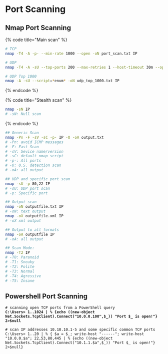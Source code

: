 # Port Scanning

## Nmap Port Scanning

{% code title="Main scan" %}
```bash
# TCP
nmap -T4 -A -p- --min-rate 1000 --open -oN port_scan.txt IP

# UDP 
nmap -T4 -A -sU --top-ports 200 --max-retries 1 --host-timeout 30m --open -oN udp_scan.txt IP

# UDP Top 1000
nmap -A -sU --script=*enum* -oN udp_top_1000.txt IP 
```
{% endcode %}

{% code title="Stealth scan" %}
```bash
nmap -sN IP
# -sN: Null scan 


```
{% endcode %}

```bash
## Generic Scan
nmap -Pn -F -sV -sC -p- IP -O -oA output.txt
# -Pn: avoid ICMP messages
# -F: Fast Scan
# -sV: Sevice name/version
# -sC: default nmap script
# -p-: All ports
# -O: O.S. detection scan
# -oA: all output

## UDP and specific port scan
nmap -sU -p 80,22 IP
# -sU: UDP port scan
# -p: Specific port

## Output scan
nmap -oN outputfile.txt IP 
# -oN: text output
nmap -oX outputfile.xml IP 
# -oX xml output

## Output to all formats
nmap -oA outputfile IP
# -oA: all output 

## Scan Mode:
nmap -T2 IP
# -T0: Paranoid
# -T1: Sneaky
# -T2: Polite
# -T3: Normal
# -T4: Agressive
# -T5: Insane
```

## Powershell Port Scanning

<pre class="language-powershell" data-overflow="wrap"><code class="lang-powershell"># scanning open TCP ports from a PowerShell query
<strong>C:\Users> 1..1024 | % {echo ((new-object Net.Sockets.TcpClient).Connect("10.0.0.100",$_)) "Port $_ is open!"} 2>$null
</strong>
# scan IP addresses 10.10.10.1-5 and some specific common TCP ports
C:\Users> 1..20 | % { $a = $_; write-host "------"; write-host "10.0.0.$a"; 22,53,80,445 | % {echo ((new-object Net.Sockets.TcpClient).Connect("10.1.1.$a",$_)) "Port $_ is open!"} 2>$null} 
</code></pre>
